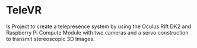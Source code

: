 # TeleVR

Is Project to create a telepresence system by using the Oculus Rift DK2 and Raspberry Pi Compute Module with two cameras and a servo construction to transmit stereoscopic 3D Images.
